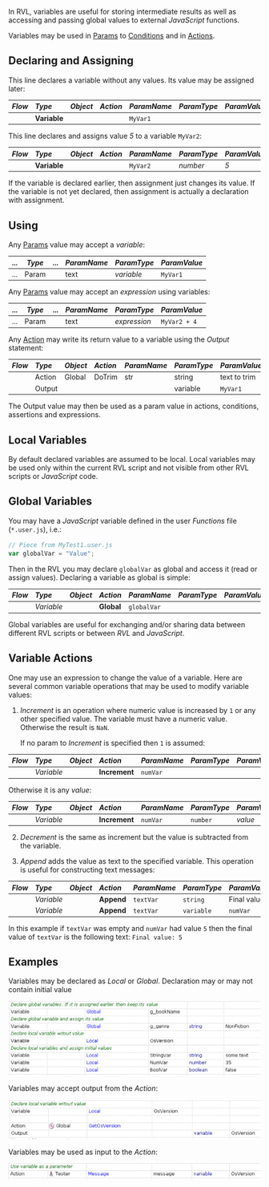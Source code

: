 In RVL, variables are useful for storing intermediate results as well as accessing and passing global values to external *JavaScript* functions.

Variables may be used in [Params](Params.md) to [Conditions](Conditions.md) and in [Actions](Actions.md).

## Declaring and Assigning

This line declares a variable without any values. Its value may be assigned later:

*Flow*| *Type*  | *Object*   | *Action*   | *ParamName* | *ParamType* | *ParamValue*
:--   |:--     |:--          |:--         |:--          |:--          |:--
      |**Variable**|         |            |   `MyVar1`   |             |            

This line declares and assigns value *5* to a variable `MyVar2`:

*Flow*| *Type*  | *Object*   | *Action*   | *ParamName* | *ParamType* | *ParamValue*
:--   |:--     |:--          |:--         |:--          |:--          |:--
      |**Variable**|         |            |   `MyVar2`   |   *number*  | *5*           

If the variable is declared earlier, then assignment just changes its value. If the variable is not yet declared, then assignment is actually a declaration with assignment.

## Using
Any [Params](Params.md) value may accept a *variable*:

...|*Type*| ...| *ParamName* | *ParamType*|*ParamValue*
---|----  |----|:--          |:--         | :--
...|Param |    |  text       | *variable* | `MyVar1`           

Any [Params](Params.md) value may accept an *expression* using variables:

...|*Type*| ...| *ParamName* | *ParamType*| *ParamValue*
---|----  |----|:--          |:--         |:--
...|Param |    |  text       |*expression*| `MyVar2 + 4`           

Any [Action](Actions.md) may write its return value to a variable using the *Output* statement:

*Flow*| *Type*| *Object*   | *Action*   | *ParamName* | *ParamType* | *ParamValue*
:--  |:--     |:--         |:--         |:--          |:--         |:--
     | Action | Global     | DoTrim     |  str        | string     |   text to trim              
     | Output |            |            |             | variable   | `MyVar1`          

The Output value may then be used as a param value in actions, conditions, assertions and expressions.

## Local Variables
By default declared variables are assumed to be local. Local variables may be used only within the current RVL script and not visible from other RVL scripts or *JavaScript* code.

## Global Variables
You may have a *JavaScript* variable defined in the user *Functions* file (`*.user.js`), i.e.:

```javascript
// Piece from MyTest1.user.js
var globalVar = "Value";
```

Then in the RVL you may declare `globalVar` as global and access it (read or assign values). Declaring a variable as global is simple:

*Flow*| *Type*  | *Object*   | *Action*   | *ParamName* | *ParamType* | *ParamValue*
:--   |:--     |:--          |:--         |:--          |:--          |:--
      |*Variable*|           |**Global**  |`globalVar`  |             | 

Global variables are useful for exchanging and/or sharing data between different RVL scripts or between *RVL* and *JavaScript*.

## Variable Actions
One may use an expression to change the value of a variable. Here are several common variable operations that may be used to modify variable values:

1. *Increment* is an operation where numeric value is increased by `1` or any other specified value. The variable must have a numeric value. Otherwise the result is `NaN`.

    If no param to *Increment* is specified then `1` is assumed:

*Flow*| *Type*  | *Object*   | *Action*   | *ParamName* | *ParamType* | *ParamValue*
:--   |:--     |:--          |:--         |:--          |:--          |:--
      |*Variable*|           |**Increment**  |`numVar`  |     |  

Otherwise it is any *value*:

*Flow*| *Type*  | *Object*   | *Action*   | *ParamName* | *ParamType* | *ParamValue*
:--   |:--     |:--          |:--         |:--          |:--          |:--
      |*Variable*|           |**Increment**  |`numVar`  | `number`   | *value* 

2. *Decrement* is the same as increment but the value is subtracted from the variable.

3. *Append* adds the value as text to the specified variable. This operation is useful for constructing text messages:

*Flow*| *Type*  | *Object*   | *Action*   | *ParamName* | *ParamType* | *ParamValue*
:--   |:--     |:--          |:--         |:--          |:--          |:--
      |*Variable*|           |**Append**  |`textVar`  | `string`   | Final value: 
      |*Variable*|           |**Append**  |`textVar`  | `variable`   | `numVar` 

In this example if `textVar` was empty and `numVar` had value `5` then the final value of `textVar` is the following text:
    `Final value: 5`


## Examples

Variables may be declared as *Local* or *Global*. Declaration may or may not contain initial value

![Variable Declarations](img/Variables_Declaration.png)

Variables may accept output from the *Action*:

![Variable Output](img/Variables_Output.png)

Variables may be used as input to the *Action*:

![Variable AsParam](img/Variables_AsParam.png)


